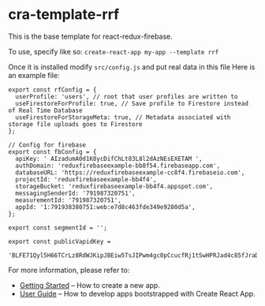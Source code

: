# cra-template-rrf

This is the base template for react-redux-firebase.

To use, specify like so: `create-react-app my-app --template rrf`

Once it is installed modify `src/config.js` and put real data in this file
Here is an example file:

```
export const rfConfig = {
  userProfile: 'users', // root that user profiles are written to
  useFirestoreForProfile: true, // Save profile to Firestore instead of Real Time Database
  useFirestoreForStorageMeta: true, // Metadata associated with storage file uploads goes to Firestore
};

// Config for firebase
export const fbConfig = {
  apiKey: ' AIzadumA0d1K8ycDifChLt83L8l2dAzNEsEXETAM ',
  authDomain: 'reduxfirebaseexample-bb8f54.firebaseapp.com',
  databaseURL: 'https://reduxfirebaseexample-cc8f4.firebaseio.com',
  projectId: 'reduxfirebaseexample-bb4f4',
  storageBucket: 'reduxfirebaseexample-bb4f4.appspot.com',
  messagingSenderId: '791987320751',
  measurementId: '791987320751',
  appId: '1:791938380751:web:e7d8c463fde349e9280d5a',
};

export const segmentId = '';

export const publicVapidKey =
  'BLFE71Qyl5H66TCrLz8RdWJKipJBEiw5TsJIPwm4gc0pCcucfRj1tSwHPRJad4c85fJraDYubWRVrQo_2E3PLzo';
``` 

For more information, please refer to:

- [Getting Started](https://create-react-app.dev/docs/getting-started) – How to create a new app.
- [User Guide](https://create-react-app.dev) – How to develop apps bootstrapped with Create React App.